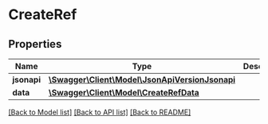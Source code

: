 # CreateRef

## Properties
Name | Type | Description | Notes
------------ | ------------- | ------------- | -------------
**jsonapi** | [**\Swagger\Client\Model\JsonApiVersionJsonapi**](JsonApiVersionJsonapi.md) |  | [optional] 
**data** | [**\Swagger\Client\Model\CreateRefData**](CreateRefData.md) |  | [optional] 

[[Back to Model list]](../README.md#documentation-for-models) [[Back to API list]](../README.md#documentation-for-api-endpoints) [[Back to README]](../README.md)



